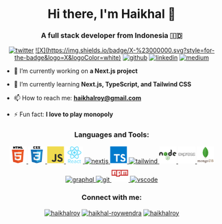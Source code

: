 <h1 align="center">Hi there, I'm Haikhal 👋</h1>
<h3 align="center">A full stack developer from Indonesia 🇮🇩</h3>



<p align="center">
  <a href="https://twitter.com/kal_xyz"><img src="https://img.shields.io/twitter/follow/kal_xyz?logo=twitter&style=for-the-badge" alt="twitter"/></a>
  <a href="https://twitter.com/kal_xyz">![X](https://img.shields.io/badge/X-%23000000.svg?style=for-the-badge&logo=X&logoColor=white)</a>
  <a href="https://github.com/rywndr"><img src="https://img.shields.io/github/followers/rywndr?logo=github&style=for-the-badge" alt="github" /></a>
  <a href="https://www.linkedin.com/in/haikhal-roywendra-369b5826a//"><img src="https://img.shields.io/badge/-Haikhal Roywendra-blue?style=for-the-badge&logo=Linkedin&logoColor=white&link=https://www.linkedin.com/in/haikhal-roywendra/" alt="linkedin"/></a>
  <a href="https://medium.com/@haikhalroy"><img src="https://img.shields.io/badge/Medium-haikhalroy-black?style=for-the-badge&logo=medium" alt="medium"/></a>
</p>


- 🔭 I’m currently working on **a Next.js project**

- 🌱 I’m currently learning **Next.js, TypeScript, and Tailwind CSS**

- 📫 How to reach me: **haikhalroy@gmail.com**

- ⚡ Fun fact: **I love to play monopoly**

<h3 align="center">Languages and Tools:</h3>
<p align="center">
  <a href="https://www.w3.org/html/" target="_blank"> <img src="https://raw.githubusercontent.com/devicons/devicon/master/icons/html5/html5-original-wordmark.svg" alt="html5" width="40" height="40"/> </a>
  <a href="https://www.w3schools.com/css/" target="_blank"> <img src="https://raw.githubusercontent.com/devicons/devicon/master/icons/css3/css3-original-wordmark.svg" alt="css3" width="40" height="40"/> </a>
  <a href="https://developer.mozilla.org/en-US/docs/Web/JavaScript" target="_blank"> <img src="https://raw.githubusercontent.com/devicons/devicon/master/icons/javascript/javascript-original.svg" alt="javascript" width="40" height="40"/> </a>
  <a href="https://reactjs.org/" target="_blank"> <img src="https://raw.githubusercontent.com/devicons/devicon/master/icons/react/react-original-wordmark.svg" alt="react" width="40" height="40"/> </a>
  <a href="https://nextjs.org/" target="_blank"> <img src="https://cdn.worldvectorlogo.com/logos/next-js.svg" alt="nextjs" width="40" height="40"/> </a>
  <a href="https://www.typescriptlang.org/" target="_blank"> <img src="https://raw.githubusercontent.com/devicons/devicon/master/icons/typescript/typescript-original.svg" alt="typescript" width="40" height="40"/> </a>
  <a href="https://tailwindcss.com/" target="_blank"> <img src="https://www.vectorlogo.zone/logos/tailwindcss/tailwindcss-icon.svg" alt="tailwind" width="40" height="40"/> </a>
  <a href="https://nodejs.org" target="_blank"> <img src="https://raw.githubusercontent.com/devicons/devicon/master/icons/nodejs/nodejs-original-wordmark.svg" alt="nodejs" width="40" height="40"/> </a>
  <a href="https://expressjs.com" target="_blank"> <img src="https://raw.githubusercontent.com/devicons/devicon/master/icons/express/express-original-wordmark.svg" alt="express" width="40" height="40"/> </a>
  <a href="https://www.mongodb.com/" target="_blank"> <img src="https://raw.githubusercontent.com/devicons/devicon/master/icons/mongodb/mongodb-original-wordmark.svg" alt="mongodb" width="40" height="40"/> </a>
  <a href="https://graphql.org" target="_blank"> <img src="https://www.vectorlogo.zone/logos/graphql/graphql-icon.svg" alt="graphql" width="40" height="40"/> </a>
  <a href="https://git-scm.com/" target="_blank"> <img src="https://www.vectorlogo.zone/logos/git-scm/git-scm-icon.svg" alt="git" width="40" height="40"/> </a>
  <a href="https://www.npmjs.com/" target="_blank"> <img src="https://raw.githubusercontent.com/devicons/devicon/master/icons/npm/npm-original-wordmark.svg" alt="npm" width="40" height="40"/> </a>
  <a href="https://code.visualstudio.com/" target="_blank"> <img src="https://www.vectorlogo.zone/logos/visualstudio_code/visualstudio_code-icon.svg" alt="vscode" width="40" height="40"/> </a>
</p>

<h3 align="center">Connect with me:</h3>
<p align="center">
<a href="https://twitter.com/kal_xyz" target="blank"><img align="center" src="https://raw.githubusercontent.com/rahuldkjain/github-profile-readme-generator/master/src/images/icons/Social/twitter.svg" alt="haikhalroy" height="30" width="40" /></a>
<a href="https://www.linkedin.com/in/haikhal-roywendra-369b5826a/" target="blank"><img align="center" src="https://raw.githubusercontent.com/rahuldkjain/github-profile-readme-generator/master/src/images/icons/Social/linked-in-alt.svg" alt="haikhal-roywendra" height="30" width="40" /></a>
<a href="https://www.hackerrank.com/haikhalroy" target="blank"><img align="center" src="https://cdn.worldvectorlogo.com/logos/hackerrank.svg" alt="haikhalroy" height="30" width="40" /></a>

